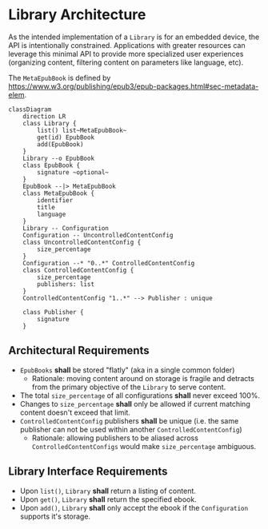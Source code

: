 Library Architecture
================================================================================
As the intended implementation of a `Library` is for an embedded device, the API
is intentionally constrained. Applications with greater resources can leverage
this minimal API to provide more specialized user experiences (organizing
content, filtering content on parameters like language, etc).

The `MetaEpubBook` is defined by
https://www.w3.org/publishing/epub3/epub-packages.html#sec-metadata-elem.

```mermaid
classDiagram
    direction LR
    class Library {
        list() list~MetaEpubBook~
        get(id) EpubBook
        add(EpubBook)
    }
    Library --o EpubBook
    class EpubBook {
        signature ~optional~
    }
    EpubBook --|> MetaEpubBook
    class MetaEpubBook {
        identifier
        title
        language
    }
    Library -- Configuration
    Configuration -- UncontrolledContentConfig
    class UncontrolledContentConfig {
        size_percentage
    }
    Configuration --* "0..*" ControlledContentConfig
    class ControlledContentConfig {
        size_percentage
        publishers: list
    }
    ControlledContentConfig "1..*" --> Publisher : unique

    class Publisher {
        signature
    }
```
Architectural Requirements
--------------------------------------------------------------------------------
* `EpubBooks` **shall** be stored "flatly" (aka in a single common folder)
    * Rationale: moving content around on storage is fragile and detracts from
        the primary objective of the `Library` to serve content.
* The total `size_percentage` of all configurations **shall** never exceed 100%.
* Changes to `size_percentage` **shall** only be allowed if current matching
    content doesn't exceed that limit.
* `ControlledContentConfig` publishers **shall** be unique (i.e. the same
    publisher can not be used within another `ControlledContentConfig`)
    * Rationale: allowing publishers to be aliased across
        `ControlledContentConfigs` would make `size_percentage` ambiguous.

Library Interface Requirements
--------------------------------------------------------------------------------
* Upon `list()`, `Library` **shall** return a listing of content.
* Upon `get()`, `Library` **shall** return the specified ebook.
* Upon `add()`, `Library` **shall** only accept the ebook if the `Configuration`
    supports it's storage.